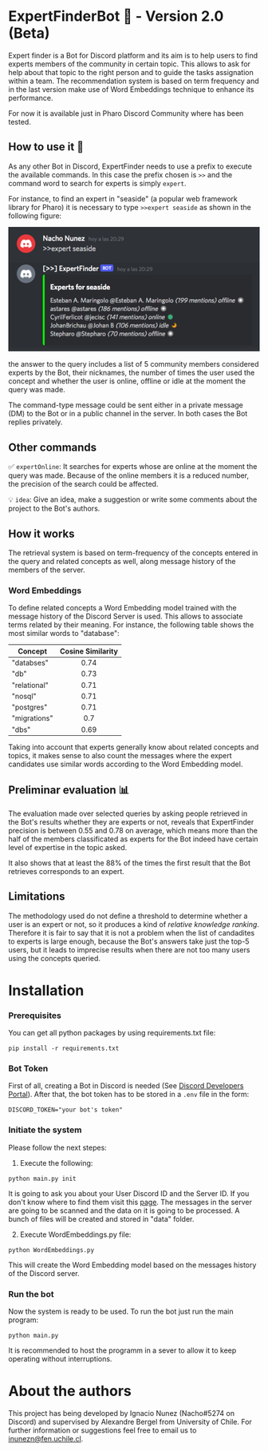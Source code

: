 # ExpertFinderBot :robot: - Version 2.0 (Beta)

Expert finder is a Bot for Discord platform and its aim is to help users to find experts members of the community in certain topic. 
This allows to ask for help about that topic to the right person and to guide the tasks assignation within a team.
The recommendation system is based on term frequency and in the last version make use of Word Embeddings technique to enhance its performance.

For now it is available just in Pharo Discord Community where has been tested.

## How to use it :monocle_face:

As any other Bot in Discord, ExpertFinder needs to use a prefix to execute the available commands. 
In this case the prefix chosen is ``>>`` and the command word to search for experts is simply ``expert``.

For instance, to find an expert in "seaside" (a popular web framework library for Pharo) it is necessary 
to type ``>>expert seaside`` as shown in the following figure:

<p align="center">
  <img src="https://github.com/inunezn7/ExpertFinderBot/blob/master/figures/queryExample.png">
</p>

the answer to the query includes a list of 5 community members considered experts by the Bot, their nicknames, the number of times the user used the concept
and whether the user is online, offline or idle at the moment the query was made.

The command-type message could be sent either in a private message (DM) to the Bot or in a public channel in the server. 
In both cases the Bot replies privately.

## Other commands

:white_check_mark:  ``expertOnline``: It searches for experts whose are online at the moment the query was made. 
Because of the online members it is a reduced number, the precision of the search could be affected.

:bulb:  ``idea``: Give an idea, make a suggestion or write some comments about the project to the Bot's authors.

## How it works

The retrieval system is based on term-frequency of the concepts entered in the query and related concepts as well, along message history of the members of the server.

### Word Embeddings

To define related concepts a Word Embedding model trained with the message history of the Discord Server is used. This allows to associate terms related by their meaning. For instance, the following table shows the most similar words to "database":

| Concept       | Cosine Similarity   |
| ------------- |:-------------------:|
|"databses"     | 0.74      |
|"db"           | 0.73      |
|"relational"   | 0.71      |
|"nosql"        | 0.71      |
|"postgres"     | 0.71      |
|"migrations"   | 0.7       |
|"dbs"          | 0.69      |

Taking into account that experts generally know about related concepts and topics, it makes sense to also count the messages where the expert candidates
use similar words according to the Word Embedding model.

## Preliminar evaluation :bar_chart:

The evaluation made over selected queries by asking people retrieved in the Bot's results whether they are experts or not, 
reveals that ExpertFinder precision is between 0.55 and 0.78 on average, which means more than the half of the members classificated as 
experts for the Bot indeed have certain level of expertise in the topic asked.

It also shows that at least the 88% of the times the first result that the Bot retrieves corresponds to an expert.

## Limitations

The methodology used do not define a threshold to determine whether a user is an expert or not, so it produces a kind of *relative knowledge ranking*.
Therefore it is fair to say that it is not a problem when the list of candadites to experts is large enough, because the Bot's answers take just the top-5 users,
but it leads to imprecise results when there are not too many users using the concepts queried.

# Installation

### Prerequisites

You can get all python packages by using requirements.txt file:

```
pip install -r requirements.txt
```

### Bot Token

First of all, creating a Bot in Discord is needed (See [Discord Developers Portal](https://discord.com/developers/applications)). After that, the bot token has to be stored in a ``.env`` file in the form:

```
DISCORD_TOKEN="your bot's token"
```

### Initiate the system

Please follow the next stepes:

1. Execute the following:

```
python main.py init
```

It is going to ask you about your User Discord ID and the Server ID. If you don't know where to find them visit this [page](https://www.remote.tools/remote-work/how-to-find-discord-id). The messages in the server are going to be scanned and the data on it is going to be processed. A bunch of files will be created and stored in "data" folder.

2. Execute WordEmbeddings.py file:

```
python WordEmbeddings.py
```

This will create the Word Embedding model based on the messages history of the Discord server.

### Run the bot

Now the system is ready to be used. To run the bot just run the main program:

```
python main.py
```

It is recommended to host the programm in a sever to allow it to keep operating without interruptions.

# About the authors

This project has being developed by Ignacio Nunez (Nacho#5274 on Discord) and supervised by Alexandre Bergel from University of Chile.
For further information or suggestions feel free to email us to inunezn@fen.uchile.cl.


